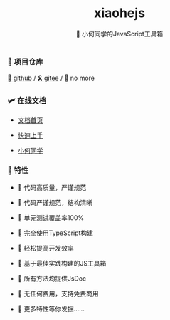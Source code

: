 <div align="center">
  <h1>xiaohejs</h1>
  <span>🎈 小何同学的JavaScript工具箱</span>
</div>

<br>

### 🚁 项目仓库

[🎈 github](https://github.com/MyHdg0601/xiaohejs) / [🎗️ gitee](https://gitee.com/MyHdg/xiaohejs) / 🎃 no more

### 🛩️ 在线文档

- [文档首页](https://xiaohejs.myhdg.top)

- [快速上手](https://xiaohejs.myhdg.top/guide/getting-started.html)

- [小何同学](https://xiaohejs.myhdg.top/about/xiaohe.html)

### 🎉 特性

- 🍔 代码高质量，严谨规范

- 🍚 代码严谨规范，结构清晰

- 🍖 单元测试覆盖率100%

- 🍜 完全使用TypeScript构建

- 🍙 轻松提高开发效率

- 🍟 基于最佳实践构建的JS工具箱

- 🧀 所有方法均提供JsDoc

- 🍳 无任何费用，支持免费商用

- 🥗 更多特性等你发掘……